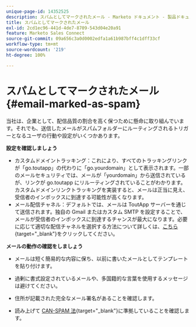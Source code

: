 ```yaml
---
unique-page-id: 14352525
description: スパムとしてマークされたメール - Marketo ドキュメント - 製品ドキュメント
title: スパムとしてマークされたメール
exl-id: 2cd1ec96-441d-4de7-8709-543d04e20a91
feature: Marketo Sales Connect
source-git-commit: 09a656c3a0d0002edfa1a61b987bff4c1dff33cf
workflow-type: tm+mt
source-wordcount: '219'
ht-degree: 100%

---
```


# スパムとしてマークされたメール {#email-marked-as-spam}

当社は、企業として、配信品質の割合を高く保つために懸命に取り組んでいます。それでも、送信したメールがスパムフォルダーにルーティングされるトリガーとなるユーザの行動や設定がいくつかあります。

**設定を確認しましょう**

* カスタムドメイントラッキング：これにより、すべてのトラッキングリンクが「go.toutapp」の代わりに「go.yourdomain」として表示されます。一部のメールセキュリティでは、メールが「yourdomain」から送信されているが、リンクが go.toutapp にリルーティングされていることがわかります。カスタムドメインリンクトラッキングを実装すると、メールは正当に見え、受信者のインボックスに到達する可能性が高くなります。
* メール配信チャネル：デフォルトでは、メールは ToutApp サーバーを通じて送信されます。独自の Gmail またはカスタム SMTP を設定することで、メールが受信者のインボックスに到達するチャンスが最大になります。必要に応じて適切な配信チャネルを選択する方法について詳しくは、[こちら](https://nation.marketo.com/docs/DOC-5080){target="_blank"}をクリックしてください。

**メールの動作の確認をしましょう**

* メールは短く簡易的な内容に保ち、以前に書いたメールとしてテンプレートを貼り付けます。

* 過剰に書式設定されているメールや、多国籍的な言葉を使用するメッセージは避けてください。

* 住所が記載された完全なメール署名があることを確認します。

* 読み上げて [CAN-SPAM 法](https://www.ftc.gov/business-guidance/resources/can-spam-act-compliance-guide-business){target="_blank"}に準拠していることを確認します。

